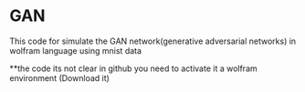 # GAN

This code for simulate the GAN network(generative adversarial networks) in wolfram language using mnist data

**the code its not clear in github you need to activate it a wolfram environment (Download it)

